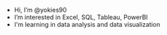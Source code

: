 - Hi, I’m @yokies90
- I’m interested in Excel, SQL, Tableau, PowerBI
- I'm learning in data analysis and data visualization

<!---
yokies90/yokies90 is a ✨ special ✨ repository because its `README.md` (this file) appears on your GitHub profile.
You can click the Preview link to take a look at your changes.
--->
